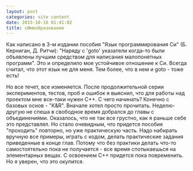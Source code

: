 ```yaml
---
layout: post
categories: site content
date: 2015-10-16 01:41:02
title: сИмообразование
---
```

Как написано в 3-м издании пособия "Язык программирования Си" (Б. Керниган, Д. Ритчи): 
"Наряду с 'goto' указатели когда-то были объявлены лучшим средством для написания 
малопонятных программ". Это и определило мое устойчивое отношение к Си.  Всегда считал, что 
этот язык не для меня. Тем более, что в нем и goto - тоже есть!

Но все течет, все изменяется. После продолжительной серии экспериментов, тестов, проб и 
ошибок я выяснил, что для работы над проектом мне все-таки нужен С++. С чего начинать? 
Конечно с базовых основ - "K&R". Вначале хотел просто прочитать. Неделю-другую не спеша в 
свободное время добрался до главы с объединениями. Оказалось, что не так все грустно, как я 
раньше себе это представлял. Но стало очевидным, что придется пособие "проходить" повторно, 
но уже практическую часть. Надо набирать вручную все примеры, играть с кодом, делать 
практические задания приведенные в конце глав. Потому что без практики делать что-то 
самостоятельно пока не получается - все время спотыкаешься на элементарных вещах. С 
освоением С++ придется пока повременить. Но я уверен, что это окупится.



